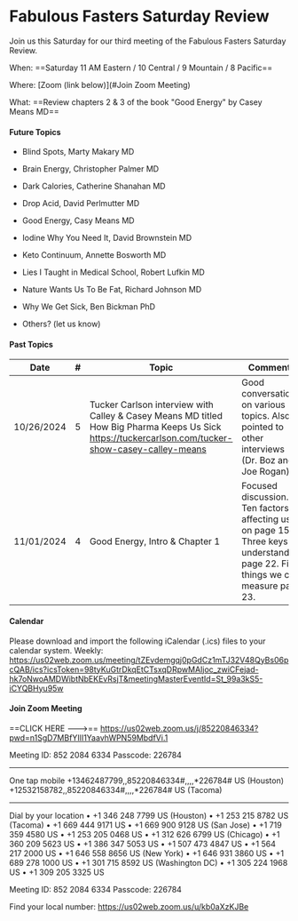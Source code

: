 # Fabulous Fasters Saturday Review

Join us this Saturday for our third meeting of the Fabulous Fasters Saturday Review.

When: ==Saturday 11 AM Eastern / 10 Central / 9 Mountain / 8 Pacific==

Where: [Zoom (link below)](#Join Zoom Meeting)

What: ==Review chapters 2 & 3 of the book "Good Energy" by Casey Means MD==

#### Future Topics

   - Blind Spots, Marty Makary MD

   - Brain Energy, Christopher Palmer MD

   - Dark Calories, Catherine Shanahan MD

   - Drop Acid, David Perlmutter MD

   - Good Energy, Casy Means MD

   - Iodine Why You Need It, David Brownstein MD

   - Keto Continuum, Annette Bosworth MD

   - Lies I Taught in Medical School, Robert Lufkin MD

   - Nature Wants Us To Be Fat, Richard Johnson MD

   - Why We Get Sick, Ben Bickman PhD
   - Others? (let us know)

#### Past Topics

   Date    |  #  | Topic | Comments 
:--------: | :-: | ------------------------------------------------------------------------------------------------------------------------------------------------------------------------------- | ------------------------------------------------------------------------------------------------------------------------------------------------------------------------------------------------------------------- 
10/26/2024 |  5  | Tucker Carlson interview with Calley & Casey Means MD titled How Big Pharma Keeps Us Sick https://tuckercarlson.com/tucker-show-casey-calley-means | Good conversation on various topics. Also pointed to other interviews (Dr. Boz and Joe Rogan) 
11/01/2024 |  4  | Good Energy, Intro & Chapter 1 | Focused discussion. Ten factors affecting us on page 15. Three keys to understanding page 22. Five things we can measure page 23. 

#### Calendar

Please download and import the following iCalendar (.ics) files to your calendar system.
Weekly: https://us02web.zoom.us/meeting/tZEvdemgqj0pGdCz1mTJ32V48QyBs06pcQAB/ics?icsToken=98tyKuGtrDkqEtCTsxqDRpwMAIjoc_zwiCFejad-hk7oNwoAMDWibtNbEKEvRsjT&meetingMasterEventId=St_99a3kS5-iCYQBHyu95w

#### Join Zoom Meeting

==CLICK HERE --->== https://us02web.zoom.us/j/85220846334?pwd=n1SgD7MBfYIlI1YaavhWPN59MbdfVi.1

Meeting ID: 852 2084 6334
Passcode: 226784

---

One tap mobile
+13462487799,,85220846334#,,,,*226784# US (Houston)
+12532158782,,85220846334#,,,,*226784# US (Tacoma)

---

Dial by your location
• +1 346 248 7799 US (Houston)
• +1 253 215 8782 US (Tacoma)
• +1 669 444 9171 US
• +1 669 900 9128 US (San Jose)
• +1 719 359 4580 US
• +1 253 205 0468 US
• +1 312 626 6799 US (Chicago)
• +1 360 209 5623 US
• +1 386 347 5053 US
• +1 507 473 4847 US
• +1 564 217 2000 US
• +1 646 558 8656 US (New York)
• +1 646 931 3860 US
• +1 689 278 1000 US
• +1 301 715 8592 US (Washington DC)
• +1 305 224 1968 US
• +1 309 205 3325 US

Meeting ID: 852 2084 6334
Passcode: 226784

Find your local number: https://us02web.zoom.us/u/kb0aXzKJBe

